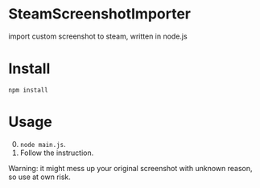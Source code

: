 # SteamScreenshotImporter
import custom screenshot to steam, written in node.js

# Install
`npm install`

# Usage
0. `node main.js`.
1. Follow the instruction.

Warning: it might mess up your original screenshot with unknown reason, so use at own risk.
